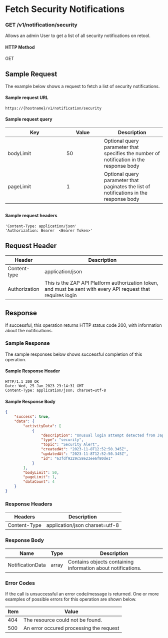 # Fetch Security Notifications

### GET /v1/notification/security <a href="#top" id="top"></a>

Allows an admin User to get a list of all  security notifications on retool.

#### HTTP Method <a href="#top" id="top"></a>

GET

## Sample Request <a href="#samplerequest" id="samplerequest"></a>

The example below shows a request to fetch a list of security notifications.

#### **Sample request** URL <a href="#top" id="top"></a>

```
https://{hostname}/v1/notification/security
```

#### **Sample request query** <a href="#top" id="top"></a>

<table><thead><tr><th width="172">Key</th><th width="104">Value</th><th>Description</th></tr></thead><tbody><tr><td>bodyLimit</td><td>50</td><td>Optional query parameter that specifies the number of notification in the response body</td></tr><tr><td>pageLimit</td><td>1</td><td>Optional query parameter that paginates the list of notifications in the response body</td></tr></tbody></table>

## &#x20; <a href="#samplerequest" id="samplerequest"></a>

#### **Sample request headers** <a href="#top" id="top"></a>

```
'Content-Type: application/json'
'Authorization: Bearer  <Bearer Token>'
```

## Request Header <a href="#samplerequest" id="samplerequest"></a>

| Header        | Description                                                                                                   |
| ------------- | ------------------------------------------------------------------------------------------------------------- |
| Content-type  | application/json                                                                                              |
| Authorization | This is the ZAP API Platform authorization token, and must be sent with every API request that requires login |



## Response <a href="#samplerequest" id="samplerequest"></a>

If successful, this operation returns HTTP status code 200, with information about the notifications.

### Sample Response <a href="#samplerequest" id="samplerequest"></a>

The sample responses below shows successful completion of this operation.

#### **Sample** Response Header <a href="#top" id="top"></a>

```
HTTP/1.1 200 OK
Date: Wed, 25 Jan 2023 23:14:31 GMT
Content-Type: application/json; charset=utf-8
```

#### **Sample** Response Body <a href="#top" id="top"></a>

```json
{
    "success": true,
    "data": {
        "activityData": [
            {
                "description": "Unusual login attempt detected from Japan",
                "type": "security",
                "topic": "Security Alert",
                "createdAt": "2023-11-8T12:52:50.345Z",
                "updatedAt": "2023-11-8T12:52:50.345Z",
                "id": "63fdf9229c58e23ee6f80de1"
            }
        ],
        "bodyLimit": 50,
        "pageLimit": 1,
        "dataCount": 4
    }
}
```

### Response Headers <a href="#samplerequest" id="samplerequest"></a>

| Headers      | Description                    |
| ------------ | ------------------------------ |
| Content-Type | application/json charset=utf-8 |

### Response Body <a href="#samplerequest" id="samplerequest"></a>

| Name             | Type  | Description                                                   |
| ---------------- | ----- | ------------------------------------------------------------- |
| NotificationData | array | Contains objects containing information  about notifications. |

### Error Codes <a href="#samplerequest" id="samplerequest"></a>

If the call is unsuccessful an error code/message is returned. One or more examples of possible errors for this operation are shown below.

| Item | Value                                   |
| ---- | --------------------------------------- |
| 404  | The resource could not be found.        |
| 500  | An error occured processing the request |

